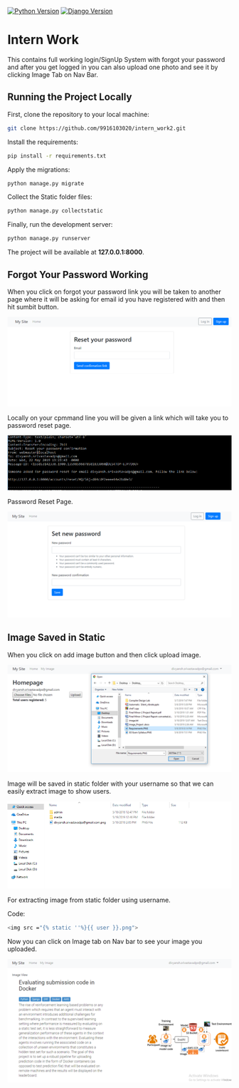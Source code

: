 [![Python Version](https://img.shields.io/badge/python-3.7-brightgreen.svg)](https://python.org)
[![Django Version](https://img.shields.io/badge/django-2.1-brightgreen.svg)](https://djangoproject.com)

# Intern Work 

This contains full working login/SignUp System with forgot your password and after you get logged in you can also upload one photo and see it by clicking Image Tab on Nav Bar.

## Running the Project Locally

First, clone the repository to your local machine:

```bash
git clone https://github.com/9916103020/intern_work2.git
```

Install the requirements:

```bash
pip install -r requirements.txt
```

Apply the migrations:

```bash
python manage.py migrate
```

Collect the Static folder files:

```bash
python manage.py collectstatic
```

Finally, run the development server:

```bash
python manage.py runserver
```

The project will be available at **127.0.0.1:8000**.

## Forgot Your Password Working

When you click on forgot your password link you will be taken to another page where it will be asking for email id you have registered with and then hit sumbit button.

![](Images/Forgot.PNG)

Locally on your cpmmand line you will be given a link which will take you to password reset page.

![](Images/Email.PNG)

Password Reset Page.

![](Images/Reset.PNG)

## Image Saved in Static

When you click on add image button and then click upload image.  

![](Images/Upload%20Button.PNG)

Image will be saved in static folder with your username so that we can easily extract image to show users.

![](Images/Saved.PNG)

For extracting image from static folder using username.

Code:
```bash
<img src ="{% static ''%}{{ user }}.png">
```

Now you can click on Image tab on Nav bar to see your image you uploaded.

![](Images/View.PNG)



